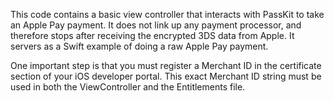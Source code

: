 This code contains a basic view controller that interacts with PassKit to take an Apple Pay payment. It does not link up any payment processor, and therefore stops after receiving the encrypted 3DS data from Apple. It servers as a Swift example of doing a raw Apple Pay payment.

One important step is that you must register a Merchant ID in the certificate section of your iOS developer portal. This exact Merchant ID string must be used in both the ViewController and the Entitlements file.
